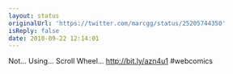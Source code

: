 ```yaml
---
layout: status
originalUrl: 'https://twitter.com/marcgg/status/25205744350'
isReply: false
date: 2010-09-22 12:14:01
---
```


Not... Using... Scroll Wheel... http://bit.ly/azn4u1 #webcomics

